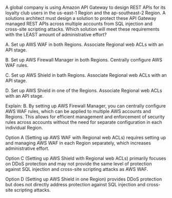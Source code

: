 A global company is using Amazon API Gateway to design REST APIs for its loyalty club users in the us-east-1 Region and the ap-southeast-2 Region. A solutions architect must design a solution to protect these API Gateway managed REST APIs across multiple accounts from SQL injection and cross-site scripting attacks. Which solution will meet these requirements with the LEAST amount of administrative effort? 

A. Set up AWS WAF in both Regions. Associate Regional web ACLs with an API stage. 

B. Set up AWS Firewall Manager in both Regions. Centrally configure AWS WAF rules. 

C. Set up AWS Shield in bath Regions. Associate Regional web ACLs with an API stage. 

D. Set up AWS Shield in one of the Regions. Associate Regional web ACLs with an API stage.

Explain:
B. By setting up AWS Firewall Manager, you can centrally configure AWS WAF rules, which can be applied to multiple AWS accounts and Regions. This allows for efficient management and enforcement of security rules across accounts without the need for separate configuration in each individual Region. 

Option A (Setting up AWS WAF with Regional web ACLs) requires setting up and managing AWS WAF in each Region separately, which increases administrative effort. 

Option C (Setting up AWS Shield with Regional web ACLs) primarily focuses on DDoS protection and may not provide the same level of protection against SQL injection and cross-site scripting attacks as AWS WAF. 

Option D (Setting up AWS Shield in one Region) provides DDoS protection but does not directly address protection against SQL injection and cross-site scripting attacks.